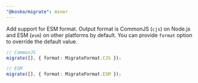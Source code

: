 ```yaml
---
"@kosko/migrate": minor
---
```


Add support for ESM format. Output format is CommonJS (`cjs`) on Node.js and ESM (`esm`) on other platforms by default. You can provide `format` option to override the default value.

```ts
// CommonJS
migrate([], { format: MigrateFormat.CJS });

// ESM
migrate([], { format: MigrateFormat.ESM });
```

